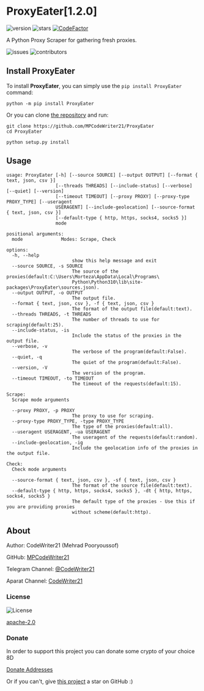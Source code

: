 ProxyEater\[1.2.0\]
===================

![version](https://img.shields.io/pypi/v/ProxyEater)
![stars](https://img.shields.io/github/stars/MPCodeWriter21/ProxyEater)
[![CodeFactor](https://www.codefactor.io/repository/github/mpcodewriter21/proxyeater/badge)](https://www.codefactor.io/repository/github/mpcodewriter21/proxyeater)

A Python Proxy Scraper for gathering fresh proxies.

![issues](https://img.shields.io/github/issues/MPCodeWriter21/log21)
![contributors](https://img.shields.io/github/contributors/MPCodeWriter21/log21)

Install ProxyEater
------------------

To install **ProxyEater**, you can simply use the `pip install ProxyEater` command:

```commandline
python -m pip install ProxyEater
```

Or you can clone [the repository](https://github.com/MPCodeWriter21/ProxyEater) and run:

```commandline
git clone https://github.com/MPCodeWriter21/ProxyEater
cd ProxyEater
```

```commandline
python setup.py install
```

Usage
-----

```
usage: ProxyEater [-h] [--source SOURCE] [--output OUTPUT] [--format { text, json, csv }]
                  [--threads THREADS] [--include-status] [--verbose] [--quiet] [--version]
                  [--timeout TIMEOUT] [--proxy PROXY] [--proxy-type PROXY_TYPE] [--useragent
                  USERAGENT] [--include-geolocation] [--source-format { text, json, csv }]
                  [--default-type { http, https, socks4, socks5 }]
                  mode

positional arguments:
  mode              Modes: Scrape, Check

options:
  -h, --help
                        show this help message and exit
  --source SOURCE, -s SOURCE
                        The source of the proxies(default:C:\Users\Morteza\AppData\Local\Programs\
                        Python\Python310\lib\site-packages\ProxyEater\sources.json).
  --output OUTPUT, -o OUTPUT
                        The output file.
  --format { text, json, csv }, -f { text, json, csv }
                        The format of the output file(default:text).
  --threads THREADS, -t THREADS
                        The number of threads to use for scraping(default:25).
  --include-status, -is
                        Include the status of the proxies in the output file.
  --verbose, -v
                        The verbose of the program(default:False).
  --quiet, -q
                        The quiet of the program(default:False).
  --version, -V
                        The version of the program.
  --timeout TIMEOUT, -to TIMEOUT
                        The timeout of the requests(default:15).

Scrape:
  Scrape mode arguments

  --proxy PROXY, -p PROXY
                        The proxy to use for scraping.
  --proxy-type PROXY_TYPE, -type PROXY_TYPE
                        The type of the proxies(default:all).
  --useragent USERAGENT, -ua USERAGENT
                        The useragent of the requests(default:random).
  --include-geolocation, -ig
                        Include the geolocation info of the proxies in the output file.

Check:
  Check mode arguments

  --source-format { text, json, csv }, -sf { text, json, csv }
                        The format of the source file(default:text).
  --default-type { http, https, socks4, socks5 }, -dt { http, https, socks4, socks5 }
                        The default type of the proxies - Use this if you are providing proxies
                        without scheme(default:http).

```

About
-----
Author: CodeWriter21 (Mehrad Pooryoussof)

GitHub: [MPCodeWriter21](https://github.com/MPCodeWriter21)

Telegram Channel: [@CodeWriter21](https://t.me/CodeWriter21)

Aparat Channel: [CodeWriter21](https://www.aparat.com/CodeWriter21)

### License

![License](https://img.shields.io/github/license/MPCodeWriter21/ProxyEater)

[apache-2.0](http://www.apache.org/licenses/LICENSE-2.0)

### Donate

In order to support this project you can donate some crypto of your choice 8D

[Donate Addresses](https://github.com/MPCodeWriter21/ProxyEater/blob/master/DONATE.md)

Or if you can't, give [this project](https://github.com/MPCodeWriter21/ProxyEater) a star on GitHub :)



